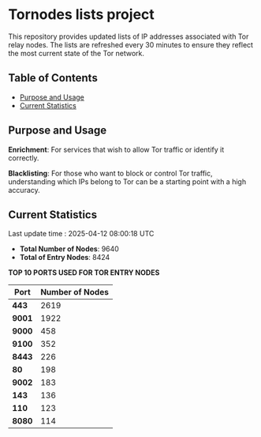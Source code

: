 # Tornodes lists project

This repository provides updated lists of IP addresses associated with Tor relay nodes. The lists are refreshed every 30 minutes to ensure they reflect the most current state of the Tor network.

## Table of Contents

- [Purpose and Usage](#purpose-and-usage)
- [Current Statistics](#current-statistics)


## Purpose and Usage

**Enrichment**: For services that wish to allow Tor traffic or identify it correctly.

**Blacklisting**: For those who want to block or control Tor traffic, understanding which IPs belong to Tor can be a starting point with a high accuracy.

## Current Statistics

Last update time : 2025-04-12 08:00:18 UTC

- **Total Number of Nodes**: 9640
- **Total of Entry Nodes**: 8424

**TOP 10 PORTS USED FOR TOR ENTRY NODES**

| **Port** | **Number of Nodes** |
|------|-----------------|
| **443**   | 2619  |
| **9001**   | 1922  |
| **9000**   | 458  |
| **9100**   | 352  |
| **8443**   | 226  |
| **80**   | 198  |
| **9002**   | 183  |
| **143**   | 136  |
| **110**   | 123  |
| **8080**   | 114  |

